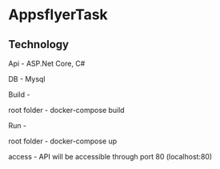 # AppsflyerTask
## Technology

Api - ASP.Net Core, C# 

DB - Mysql

Build - 

root folder - docker-compose build 

Run - 

root folder - docker-compose up 

access - 
API will be accessible through port 80 (localhost:80) 

